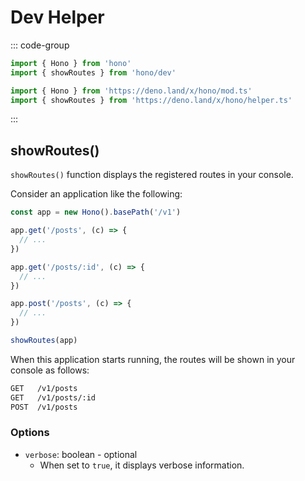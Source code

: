 # Dev Helper

::: code-group

```ts [npm]
import { Hono } from 'hono'
import { showRoutes } from 'hono/dev'
```

```ts [Deno]
import { Hono } from 'https://deno.land/x/hono/mod.ts'
import { showRoutes } from 'https://deno.land/x/hono/helper.ts'
```

:::

## showRoutes()

`showRoutes()` function displays the registered routes in your console.

Consider an application like the following:

```ts
const app = new Hono().basePath('/v1')

app.get('/posts', (c) => {
  // ...
})

app.get('/posts/:id', (c) => {
  // ...
})

app.post('/posts', (c) => {
  // ...
})

showRoutes(app)
```

When this application starts running, the routes will be shown in your console as follows:

```txt
GET   /v1/posts
GET   /v1/posts/:id
POST  /v1/posts
```

### Options

- `verbose`: boolean - optional
  - When set to `true`, it displays verbose information.
